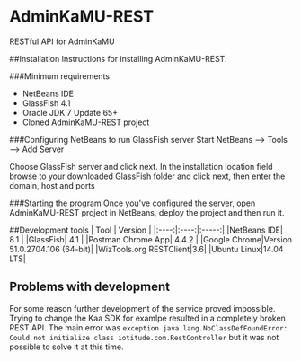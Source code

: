 # AdminKaMU-REST
RESTful API for AdminKaMU

##Installation
Instructions for installing AdminKaMU-REST.

###Minimum requirements
* NetBeans IDE
* GlassFish 4.1
* Oracle JDK 7 Update 65+
* Cloned AdminKaMU-REST project

###Configuring NetBeans to run GlassFish server
Start NetBeans --> Tools --> Add Server

Choose GlassFish server and click next. In the installation location field browse to your downloaded GlassFish folder and click next, then enter the domain, host and ports

###Starting the program
Once you've configured the server, open AdminKaMU-REST project in NetBeans, deploy the project and then run it.

##Development tools
| Tool | Version | 
|:----:|:----:|:-----:|
|NetBeans IDE| 8.1 |
|GlassFish| 4.1 |
|Postman Chrome App| 4.4.2 |
|Google Chrome|Version 51.0.2704.106 (64-bit)|
|WizTools.org RESTClient|3.6|
|Ubuntu Linux|14.04 LTS|

## Problems with development

For some reason further development of the service proved impossible. Trying to change the Kaa SDK for examlpe resulted in a completely broken REST API. The main error was `exception java.lang.NoClassDefFoundError: Could not initialize class iotitude.com.RestController` but it was not possible to solve it at this time.
